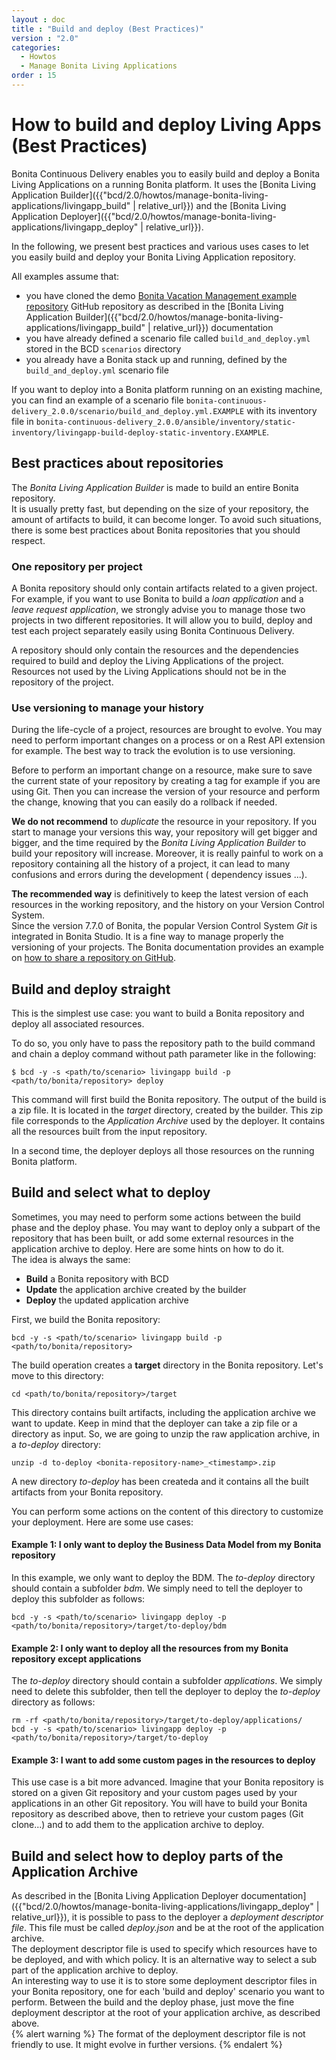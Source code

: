 ```yaml
---
layout : doc
title : "Build and deploy (Best Practices)"
version : "2.0"
categories:
  - Howtos
  - Manage Bonita Living Applications
order : 15
---
```

# How to build and deploy Living Apps (Best Practices)

Bonita Continuous Delivery enables you to easily build and deploy a Bonita Living Applications on a running Bonita platform.
It uses the [Bonita Living Application Builder]({{"bcd/2.0/howtos/manage-bonita-living-applications/livingapp_build" | relative_url}}) and the [Bonita Living Application Deployer]({{"bcd/2.0/howtos/manage-bonita-living-applications/livingapp_deploy" | relative_url}}).

In the following, we present best practices and various uses cases to let you easily build and deploy your Bonita Living Application repository.

All examples assume that:
  * you have cloned the demo [Bonita Vacation Management example repository](https://github.com/bonitasoft/bonita-vacation-management-example)
GitHub repository as described in the [Bonita Living Application Builder]({{"bcd/2.0/howtos/manage-bonita-living-applications/livingapp_build" | relative_url}}) documentation
  * you have already defined a scenario file called `build_and_deploy.yml` stored in the BCD `scenarios` directory
  * you already have a Bonita stack up and running, defined by the `build_and_deploy.yml` scenario file

If you want to deploy into a Bonita platform running on an existing machine, you can find an example of a scenario file `bonita-continuous-delivery_2.0.0/scenario/build_and_deploy.yml.EXAMPLE` 
with its inventory file in `bonita-continuous-delivery_2.0.0/ansible/inventory/static-inventory/livingapp-build-deploy-static-inventory.EXAMPLE`.
 
## Best practices about repositories

The _Bonita Living Application Builder_ is made to build an entire Bonita repository.  
It is usually pretty fast, but depending on the size of your repository, the amount of artifacts to build, it can become longer. To avoid such situations, there is some best practices about Bonita repositories that you should respect.

### One repository per project

A Bonita repository should only contain artifacts related to a given project.
For example, if you want to use Bonita to build a _loan application_ and a _leave request application_, we strongly advise you to manage those two projects in two different repositories. It will allow you to build, deploy and test each project separately easily using Bonita Continuous Delivery.  

A repository should only contain the resources and the dependencies required to build and deploy the Living Applications of the project. Resources not used by the Living Applications should not be in the repository of the project.

### Use versioning to manage your history

During the life-cycle of a project, resources are brought to evolve. You may need to perform important changes on a process or on a Rest API extension for example. The best way to track the evolution is to use versioning.  

Before to perform an important change on a resource, make sure to save the current state of your repository by creating a tag for example if you are using Git. Then you can increase the version of your resource and perform the change, knowing that you can easily do a rollback if needed.  

**We do not recommend** to _duplicate_ the resource in your repository. If you start to manage your versions this way, your repository will get bigger and bigger, and the time required by the _Bonita Living Application Builder_ to build your repository will increase. Moreover, it is really painful to work on a repository containing all the history of a project, it can lead to many confusions and errors during the development ( dependency issues ...).  

**The recommended way** is definitively to keep the latest version of each resources in the working repository, and the history on your Version Control System.  
Since the version 7.7.0 of Bonita, the popular Version Control System _Git_ is integrated in Bonita Studio. It is a fine way to manage properly the versioning of your projects. The Bonita documentation provides an example on [how to share a repository on GitHub](https://documentation.bonitasoft.com/bonita/${bonitaDocVersion}/share-a-repository-on-github).


## Build and deploy straight

This is the simplest use case: you want to build a Bonita repository and deploy all associated resources.

To do so, you only have to pass the repository path to the build command and chain a deploy command without path parameter
like in the following:
```
$ bcd -y -s <path/to/scenario> livingapp build -p <path/to/bonita/repository> deploy
```

This command will first build the Bonita repository. The output of the build is a zip file. It is located in the _target_ directory, created by the builder. This zip file corresponds to the _Application Archive_ used by the deployer. It contains all the resources built from the input repository.  

In a second time, the deployer deploys all those resources on the running Bonita platform. 

## Build and select what to deploy

Sometimes, you may need to perform some actions between the build phase and the deploy phase. You may want to deploy only a subpart of the repository that has been built, or add some external resources in the application archive to deploy. Here are some hints on how to do it.  
The idea is always the same:

 - **Build** a Bonita repository with BCD
 - **Update** the application archive created by the builder
 - **Deploy** the updated application archive

First, we build the Bonita repository:
```
bcd -y -s <path/to/scenario> livingapp build -p <path/to/bonita/repository>
```
The build operation creates a **target** directory in the Bonita repository. Let's move to this directory:
```
cd <path/to/bonita/repository>/target
```
This directory contains built artifacts, including the application archive we want to update. Keep in mind that the deployer can take a zip file or a directory as input. So, we are going to unzip the raw application archive, in a _to-deploy_ directory:
```
unzip -d to-deploy <bonita-repository-name>_<timestamp>.zip
```
A new directory _to-deploy_ has been createda and it contains all the built artifacts from your Bonita repository.  

You can perform some actions on the content of this directory to customize your deployment. Here are some use cases:

#### Example 1: I only want to deploy the Business Data Model from my Bonita repository

In this example, we only want to deploy the BDM. The _to-deploy_ directory should contain a subfolder _bdm_. We simply need to tell the deployer to deploy this subfolder as follows:
```
bcd -y -s <path/to/scenario> livingapp deploy -p <path/to/bonita/repository>/target/to-deploy/bdm
```

#### Example 2: I only want to deploy all the resources from my Bonita repository except applications

The _to-deploy_ directory should contain a subfolder _applications_. We simply need to delete this subfolder, then tell the deployer to deploy the _to-deploy_ directory as follows:
```
rm -rf <path/to/bonita/repository>/target/to-deploy/applications/
bcd -y -s <path/to/scenario> livingapp deploy -p <path/to/bonita/repository>/target/to-deploy
```

#### Example 3: I want to add some custom pages in the resources to deploy

This use case is a bit more advanced. Imagine that your Bonita repository is stored on a given Git repository and your custom pages used by your applications in an other Git repository. You will have to build your Bonita repository as described above, then to retrieve your custom pages (Git clone...) and to add them to the application archive to deploy. 


## Build and select how to deploy parts of the Application Archive

As described in the [Bonita Living Application Deployer documentation]({{"bcd/2.0/howtos/manage-bonita-living-applications/livingapp_deploy" | relative_url}}), it is possible to pass to the deployer a _deployment descriptor file_. This file must be called _deploy.json_ and be at the root of the application archive.  
The deployment descriptor file is used to specify which resources have to be deployed, and with which policy. It is an alternative way to select a sub part of the application archive to deploy.  
An interesting way to use it is to store some deployment descriptor files in your Bonita repository, one for each 'build and deploy' scenario you want to perform. Between the build and the deploy  phase, just move the fine deployment descriptor at the root of your application archive, as described above.  
{% alert warning %}
The format of the deployment descriptor file is not friendly to use. It might evolve in further versions.
{% endalert %}
